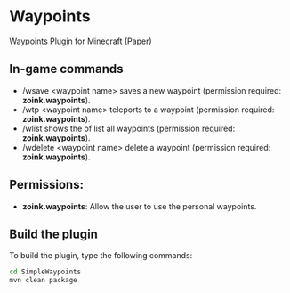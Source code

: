 # Waypoints
Waypoints Plugin for Minecraft (Paper)


## In-game commands

- /wsave \<waypoint name\> saves a new waypoint (permission required: **zoink.waypoints**).
- /wtp \<waypoint name\> teleports to a waypoint (permission required: **zoink.waypoints**).
- /wlist shows the of list all waypoints (permission required: **zoink.waypoints**).
- /wdelete \<waypoint name\> delete a waypoint (permission required: **zoink.waypoints**).

## Permissions:

- **zoink.waypoints**: Allow the user to use the personal waypoints.

## Build the plugin

To build the plugin, type the following commands:

```bash
cd SimpleWaypoints
mvn clean package
```
